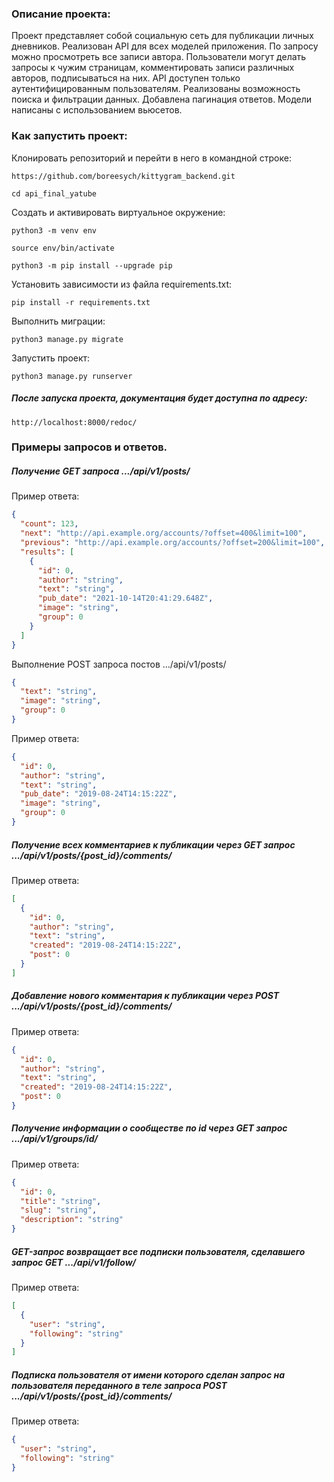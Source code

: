 ### Описание проекта:
Проект представляет собой социальную сеть для публикации личных дневников. Реализован API для всех моделей приложения. По запросу можно просмотреть все записи автора. Пользователи могут делать запросы к чужим страницам, комментировать записи различных авторов, подписываться на них. API доступен только аутентифицированным пользователям. Реализованы возможность поиска и фильтрации данных. Добавлена пагинация ответов. Модели написаны с использованием вьюсетов.

### Как запустить проект:

Клонировать репозиторий и перейти в него в командной строке:

```
https://github.com/boreesych/kittygram_backend.git
```

```
cd api_final_yatube
```

Cоздать и активировать виртуальное окружение:

```
python3 -m venv env
```

```
source env/bin/activate
```

```
python3 -m pip install --upgrade pip
```

Установить зависимости из файла requirements.txt:

```
pip install -r requirements.txt
```

Выполнить миграции:

```
python3 manage.py migrate
```

Запустить проект:

```
python3 manage.py runserver
```

##### После запуска проекта, документация будет доступна по адресу:
```http://localhost:8000/redoc/```

### Примеры запросов и ответов. 

##### Получение GET запроса .../api/v1/posts/ 

Пример ответа:

```json
{
  "count": 123,
  "next": "http://api.example.org/accounts/?offset=400&limit=100",
  "previous": "http://api.example.org/accounts/?offset=200&limit=100",
  "results": [
    {
      "id": 0,
      "author": "string",
      "text": "string",
      "pub_date": "2021-10-14T20:41:29.648Z",
      "image": "string",
      "group": 0
    }
  ]
}
```
Выполнение POST запроса постов .../api/v1/posts/ 
```json
{
  "text": "string",
  "image": "string",
  "group": 0
}
``` 
Пример ответа: 
```json
{
  "id": 0,
  "author": "string",
  "text": "string",
  "pub_date": "2019-08-24T14:15:22Z",
  "image": "string",
  "group": 0
}
```
##### Получение всех комментариев к публикации через GET запрос .../api/v1/posts/{post_id}/comments/ 

Пример ответа: 
```json
[
  {
    "id": 0,
    "author": "string",
    "text": "string",
    "created": "2019-08-24T14:15:22Z",
    "post": 0
  }
]
```
#####  Добавление нового комментария к публикации через POST .../api/v1/posts/{post_id}/comments/ 

Пример ответа: 

```json
{
  "id": 0,
  "author": "string",
  "text": "string",
  "created": "2019-08-24T14:15:22Z",
  "post": 0
} 
```
##### Получение информации о сообществе по id через GET запрос .../api/v1/groups/id/ 

Пример ответа: 
```json
{
  "id": 0,
  "title": "string",
  "slug": "string",
  "description": "string"
}
```
##### GET-запрос возвращает все подписки пользователя, сделавшего запрос GET .../api/v1/follow/

Пример ответа: 
```json
[
  {
    "user": "string",
    "following": "string"
  }
]
```
##### Подписка пользователя от имени которого сделан запрос на пользователя переданного в теле запроса POST .../api/v1/posts/{post_id}/comments/ 

Пример ответа: 

```json
{
  "user": "string",
  "following": "string"
}
```

